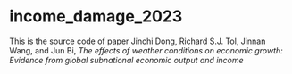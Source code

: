 # income_damage_2023
This is the source code of paper Jinchi Dong, Richard S.J. Tol, Jinnan Wang, and Jun Bi, _The effects of weather conditions on economic growth: Evidence from global subnational economic output and income_
